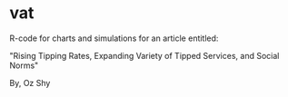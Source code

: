 # vat
R-code for charts and simulations for an article entitled:

"Rising Tipping Rates, Expanding Variety of Tipped Services, and Social Norms"

By, Oz Shy
